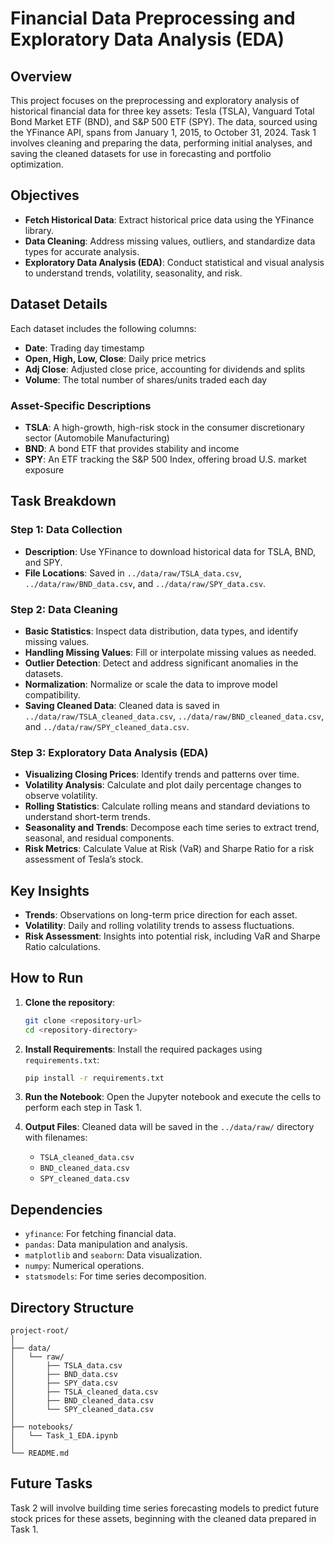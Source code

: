 


# Financial Data Preprocessing and Exploratory Data Analysis (EDA)

## Overview

This project focuses on the preprocessing and exploratory analysis of historical financial data for three key assets: Tesla (TSLA), Vanguard Total Bond Market ETF (BND), and S&P 500 ETF (SPY). The data, sourced using the YFinance API, spans from January 1, 2015, to October 31, 2024. Task 1 involves cleaning and preparing the data, performing initial analyses, and saving the cleaned datasets for use in forecasting and portfolio optimization.

## Objectives

- **Fetch Historical Data**: Extract historical price data using the YFinance library.
- **Data Cleaning**: Address missing values, outliers, and standardize data types for accurate analysis.
- **Exploratory Data Analysis (EDA)**: Conduct statistical and visual analysis to understand trends, volatility, seasonality, and risk.

## Dataset Details

Each dataset includes the following columns:
- **Date**: Trading day timestamp
- **Open, High, Low, Close**: Daily price metrics
- **Adj Close**: Adjusted close price, accounting for dividends and splits
- **Volume**: The total number of shares/units traded each day

### Asset-Specific Descriptions

- **TSLA**: A high-growth, high-risk stock in the consumer discretionary sector (Automobile Manufacturing)
- **BND**: A bond ETF that provides stability and income
- **SPY**: An ETF tracking the S&P 500 Index, offering broad U.S. market exposure

## Task Breakdown

### Step 1: Data Collection
- **Description**: Use YFinance to download historical data for TSLA, BND, and SPY.
- **File Locations**: Saved in `../data/raw/TSLA_data.csv`, `../data/raw/BND_data.csv`, and `../data/raw/SPY_data.csv`.

### Step 2: Data Cleaning
- **Basic Statistics**: Inspect data distribution, data types, and identify missing values.
- **Handling Missing Values**: Fill or interpolate missing values as needed.
- **Outlier Detection**: Detect and address significant anomalies in the datasets.
- **Normalization**: Normalize or scale the data to improve model compatibility.
- **Saving Cleaned Data**: Cleaned data is saved in `../data/raw/TSLA_cleaned_data.csv`, `../data/raw/BND_cleaned_data.csv`, and `../data/raw/SPY_cleaned_data.csv`.

### Step 3: Exploratory Data Analysis (EDA)
- **Visualizing Closing Prices**: Identify trends and patterns over time.
- **Volatility Analysis**: Calculate and plot daily percentage changes to observe volatility.
- **Rolling Statistics**: Calculate rolling means and standard deviations to understand short-term trends.
- **Seasonality and Trends**: Decompose each time series to extract trend, seasonal, and residual components.
- **Risk Metrics**: Calculate Value at Risk (VaR) and Sharpe Ratio for a risk assessment of Tesla’s stock.

## Key Insights
- **Trends**: Observations on long-term price direction for each asset.
- **Volatility**: Daily and rolling volatility trends to assess fluctuations.
- **Risk Assessment**: Insights into potential risk, including VaR and Sharpe Ratio calculations.

## How to Run

1. **Clone the repository**:
   ```bash
   git clone <repository-url>
   cd <repository-directory>
   ```

2. **Install Requirements**:
   Install the required packages using `requirements.txt`:
   ```bash
   pip install -r requirements.txt
   ```

3. **Run the Notebook**:
   Open the Jupyter notebook and execute the cells to perform each step in Task 1.

4. **Output Files**:
   Cleaned data will be saved in the `../data/raw/` directory with filenames:
   - `TSLA_cleaned_data.csv`
   - `BND_cleaned_data.csv`
   - `SPY_cleaned_data.csv`

## Dependencies

- `yfinance`: For fetching financial data.
- `pandas`: Data manipulation and analysis.
- `matplotlib` and `seaborn`: Data visualization.
- `numpy`: Numerical operations.
- `statsmodels`: For time series decomposition.
  
## Directory Structure

```
project-root/
│
├── data/
│   └── raw/
│       ├── TSLA_data.csv
│       ├── BND_data.csv
│       ├── SPY_data.csv
│       ├── TSLA_cleaned_data.csv
│       ├── BND_cleaned_data.csv
│       └── SPY_cleaned_data.csv
│
├── notebooks/
│   └── Task_1_EDA.ipynb
│
└── README.md
```

## Future Tasks

Task 2 will involve building time series forecasting models to predict future stock prices for these assets, beginning with the cleaned data prepared in Task 1.

```

